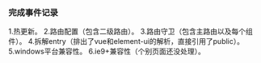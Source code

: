 ###     完成事件记录
1.热更新。
2.路由配置（包含二级路由）。
3.路由守卫（包含主路由以及每个组件）。
4.拆解entry（排出了vue和element-ui的解析，直接引用了public）。
5.windows平台兼容性。
6.ie9+兼容性（个别页面还没处理）。